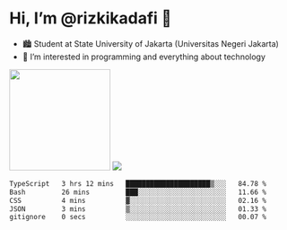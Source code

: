 # Hi, I’m @rizkikadafi 👋
- 🏙 Student at State University of Jakarta (Universitas Negeri Jakarta)
- 👀 I’m interested in programming and everything about technology
<img height="180em" src="https://github-readme-stats.vercel.app/api?username=rizkikadafi&show_icons=true&hide_border=true&&count_private=true&include_all_commits=true" />
<img src="https://github-readme-stats.vercel.app/api/top-langs/?username=rizkikadafi&show_icons=true&hide_border=true&&count_private=true&include_all_commits=true" />

<!--START_SECTION:waka-->

```txt
TypeScript   3 hrs 12 mins   █████████████████████▒░░░   84.78 %
Bash         26 mins         ███░░░░░░░░░░░░░░░░░░░░░░   11.66 %
CSS          4 mins          ▓░░░░░░░░░░░░░░░░░░░░░░░░   02.16 %
JSON         3 mins          ▒░░░░░░░░░░░░░░░░░░░░░░░░   01.33 %
gitignore    0 secs          ░░░░░░░░░░░░░░░░░░░░░░░░░   00.07 %
```

<!--END_SECTION:waka-->

<!---
rizkikadafi/rizkikadafi is a ✨ special ✨ repository because its `README.md` (this file) appears on your GitHub profile.
You can click the Preview link to take a look at your changes.
--->
